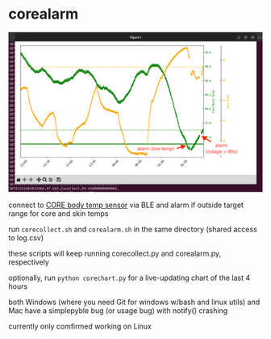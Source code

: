 # corealarm

![Sample Chart](sample_chart.png "Sample Chart")

connect to [CORE body temp sensor](https://corebodytemp.com/ "corebodytemp.com") via BLE and alarm if outside target range for core and skin temps

run `corecollect.sh` and `corealarm.sh` in the same directory (shared access to log.csv)

these scripts will keep running corecollect.py and corealarm.py, respectively

optionally, run `python corechart.py` for a live-updating chart of the last 4 hours

both Windows (where you need Git for windows w/bash and linux utils) and Mac have a simplepyble bug (or usage bug) with notify() crashing

currently only comfirmed working on Linux
